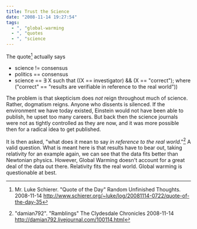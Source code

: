 ```yaml
---
title: Trust the Science
date: "2008-11-14 19:27:54"
tags:
  - ", "global-warming
  - ", "quotes
  - ", "science
---
```

The quote[^20081114-3] actually says

 * science != consensus 
 * politics == consensus 
 * science == &#x2203; X such that ((X == investigator) && (X == "correct"); where ("correct" == "results are verifiable in reference to the real world"))

The problem is that skepticism does *not* reign throughout much of science.  Rather, dogmatism reigns.  Anyone who dissents is silenced.  If the environment we have today existed, Einstein would not have been able to publish, he upset too many careers.  But back then the science journals were not as tightly controlled as they are now, and it was more possible then for a radical idea to get published.

It is then asked, "what does it mean to say *in reference to the real world*."[^20081114-4]  A valid question.  What is meant here is that results have to bear out, taking relativity for an example again, we can see that the data fits better than Newtonian physics.  However, Global Warming doesn't account for a great deal of the data out there.  Relativity fits the real world.  Global warming is questionable at best.  

[^20081114-3]: Mr. Luke Schierer. "Quote of the Day" Random Unfinished Thoughts. 2008-11-14 <http://www.schierer.org/~luke/log/20081114-0722/quote-of-the-day-35>

[^20081114-4]: "damian792".  "Ramblings" The Clydesdale Chronicles 2008-11-14 <http://damian792.livejournal.com/100114.html>

